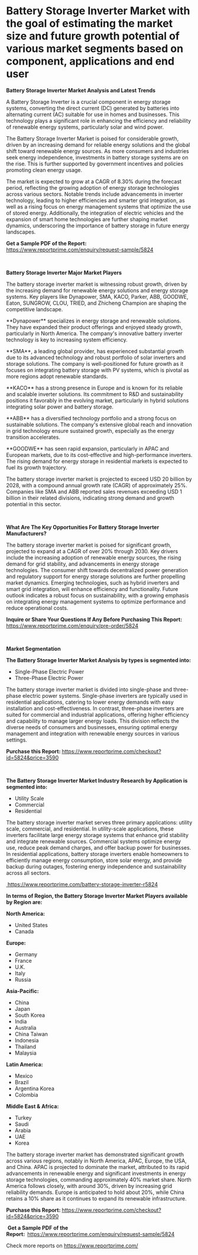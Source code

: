 <p><h1>Battery Storage Inverter Market with the goal of estimating the market size and future growth potential of various market segments based on component, applications and end user</h1></p><p><strong>Battery Storage Inverter Market Analysis and Latest Trends</strong></p>
<p><p>A Battery Storage Inverter is a crucial component in energy storage systems, converting the direct current (DC) generated by batteries into alternating current (AC) suitable for use in homes and businesses. This technology plays a significant role in enhancing the efficiency and reliability of renewable energy systems, particularly solar and wind power.</p><p>The Battery Storage Inverter Market is poised for considerable growth, driven by an increasing demand for reliable energy solutions and the global shift toward renewable energy sources. As more consumers and industries seek energy independence, investments in battery storage systems are on the rise. This is further supported by government incentives and policies promoting clean energy usage. </p><p>The market is expected to grow at a CAGR of 8.30% during the forecast period, reflecting the growing adoption of energy storage technologies across various sectors. Notable trends include advancements in inverter technology, leading to higher efficiencies and smarter grid integration, as well as a rising focus on energy management systems that optimize the use of stored energy. Additionally, the integration of electric vehicles and the expansion of smart home technologies are further shaping market dynamics, underscoring the importance of battery storage in future energy landscapes.</p></p>
<p><strong>Get a Sample PDF of the Report:&nbsp;</strong> <a href="https://www.reportprime.com/enquiry/request-sample/5824?utm_campaign=3203&utm_medium=2&utm_source=Github&utm_content=ia&utm_term=19032025&utm_id=battery-storage-inverter">https://www.reportprime.com/enquiry/request-sample/5824</a></p>
<p>&nbsp;</p>
<p><strong>Battery Storage Inverter Major Market Players</strong></p>
<p><p>The battery storage inverter market is witnessing robust growth, driven by the increasing demand for renewable energy solutions and energy storage systems. Key players like Dynapower, SMA, KACO, Parker, ABB, GOODWE, Eaton, SUNGROW, CLOU, TRIED, and Zhicheng Champion are shaping the competitive landscape.</p><p>**Dynapower** specializes in energy storage and renewable solutions. They have expanded their product offerings and enjoyed steady growth, particularly in North America. The company's innovative battery inverter technology is key to increasing system efficiency.</p><p>**SMA**, a leading global provider, has experienced substantial growth due to its advanced technology and robust portfolio of solar inverters and storage solutions. The company is well-positioned for future growth as it focuses on integrating battery storage with PV systems, which is pivotal as more regions adopt renewable standards.</p><p>**KACO** has a strong presence in Europe and is known for its reliable and scalable inverter solutions. Its commitment to R&D and sustainability positions it favorably in the evolving market, particularly in hybrid solutions integrating solar power and battery storage.</p><p>**ABB** has a diversified technology portfolio and a strong focus on sustainable solutions. The company's extensive global reach and innovation in grid technology ensure sustained growth, especially as the energy transition accelerates.</p><p>**GOODWE** has seen rapid expansion, particularly in APAC and European markets, due to its cost-effective and high-performance inverters. The rising demand for energy storage in residential markets is expected to fuel its growth trajectory.</p><p>The battery storage inverter market is projected to exceed USD 20 billion by 2028, with a compound annual growth rate (CAGR) of approximately 25%. Companies like SMA and ABB reported sales revenues exceeding USD 1 billion in their related divisions, indicating strong demand and growth potential in this sector.</p></p>
<p>&nbsp;</p>
<p><strong>What Are The Key Opportunities For Battery Storage Inverter Manufacturers?</strong></p>
<p><p>The battery storage inverter market is poised for significant growth, projected to expand at a CAGR of over 20% through 2030. Key drivers include the increasing adoption of renewable energy sources, the rising demand for grid stability, and advancements in energy storage technologies. The consumer shift towards decentralized power generation and regulatory support for energy storage solutions are further propelling market dynamics. Emerging technologies, such as hybrid inverters and smart grid integration, will enhance efficiency and functionality. Future outlook indicates a robust focus on sustainability, with a growing emphasis on integrating energy management systems to optimize performance and reduce operational costs.</p></p>
<p><strong>Inquire or Share Your Questions If Any Before Purchasing This Report:</strong> <a href="https://www.reportprime.com/enquiry/pre-order/5824?utm_campaign=3203&utm_medium=2&utm_source=Github&utm_content=ia&utm_term=19032025&utm_id=battery-storage-inverter">https://www.reportprime.com/enquiry/pre-order/5824</a></p>
<p>&nbsp;</p>
<p><strong>Market Segmentation</strong></p>
<p><strong>The Battery Storage Inverter Market Analysis by types is segmented into:</strong></p>
<p><ul><li>Single-Phase Electric Power</li><li>Three-Phase Electric Power</li></ul></p>
<p><p>The battery storage inverter market is divided into single-phase and three-phase electric power systems. Single-phase inverters are typically used in residential applications, catering to lower energy demands with easy installation and cost-effectiveness. In contrast, three-phase inverters are suited for commercial and industrial applications, offering higher efficiency and capability to manage larger energy loads. This division reflects the diverse needs of consumers and businesses, ensuring optimal energy management and integration with renewable energy sources in various settings.</p></p>
<p><strong>Purchase this Report:&nbsp;</strong><a href="https://www.reportprime.com/checkout?id=5824&price=3590&utm_campaign=3203&utm_medium=2&utm_source=Github&utm_content=ia&utm_term=19032025&utm_id=battery-storage-inverter">https://www.reportprime.com/checkout?id=5824&price=3590</a></p>
<p>&nbsp;</p>
<p><strong>The Battery Storage Inverter Market Industry Research by Application is segmented into:</strong></p>
<p><ul><li>Utility Scale</li><li>Commercial</li><li>Residential</li></ul></p>
<p><p>The battery storage inverter market serves three primary applications: utility scale, commercial, and residential. In utility-scale applications, these inverters facilitate large energy storage systems that enhance grid stability and integrate renewable sources. Commercial systems optimize energy use, reduce peak demand charges, and offer backup power for businesses. In residential applications, battery storage inverters enable homeowners to efficiently manage energy consumption, store solar energy, and provide backup during outages, fostering energy independence and sustainability across all sectors.</p></p>
<p><a href="https://www.reportprime.com/battery-storage-inverter-r5824?utm_campaign=3203&utm_medium=2&utm_source=Github&utm_content=ia&utm_term=19032025&utm_id=battery-storage-inverter">&nbsp;https://www.reportprime.com/battery-storage-inverter-r5824</a></p>
<p><strong>In terms of Region, the Battery Storage Inverter Market Players available by Region are:</strong></p>
<p>
    <p> <strong> North America: </strong>
        <ul>
            <li>United States</li>
            <li>Canada</li>
        </ul>
        </p> 
    <p> <strong> Europe: </strong>
        <ul>
            <li>Germany</li>
            <li>France</li>
            <li>U.K.</li>
            <li>Italy</li>
            <li>Russia</li>
        </ul>
        </p> 
    <p> <strong> Asia-Pacific: </strong>
        <ul>
            <li>China</li>
            <li>Japan</li>
            <li>South Korea</li>
            <li>India</li>
            <li>Australia</li>
            <li>China Taiwan</li>
            <li>Indonesia</li>
            <li>Thailand</li>
            <li>Malaysia</li>
        </ul>
        </p> 
    <p> <strong> Latin America: </strong>
        <ul>
            <li>Mexico</li>
            <li>Brazil</li>
            <li>Argentina Korea</li>
            <li>Colombia</li>
        </ul>
        </p> 
    <p> <strong> Middle East & Africa: </strong>
        <ul>
            <li>Turkey</li>
            <li>Saudi</li>
            <li>Arabia</li>
            <li>UAE</li>
            <li>Korea</li>
        </ul>
    </p>
    </p>
<p><p>The battery storage inverter market has demonstrated significant growth across various regions, notably in North America, APAC, Europe, the USA, and China. APAC is projected to dominate the market, attributed to its rapid advancements in renewable energy and significant investments in energy storage technologies, commanding approximately 40% market share. North America follows closely, with around 30%, driven by increasing grid reliability demands. Europe is anticipated to hold about 20%, while China retains a 10% share as it continues to expand its renewable infrastructure.</p></p>
<p><strong>Purchase this Report: </strong><a href="https://www.reportprime.com/checkout?id=5824&price=3590&utm_campaign=3203&utm_medium=2&utm_source=Github&utm_content=ia&utm_term=19032025&utm_id=battery-storage-inverter">https://www.reportprime.com/checkout?id=5824&price=3590</a></p>
<p>&nbsp;<strong>Get a Sample PDF of the Report:&nbsp;&nbsp;</strong><a href="https://www.reportprime.com/enquiry/request-sample/5824?utm_campaign=3203&utm_medium=2&utm_source=Github&utm_content=ia&utm_term=19032025&utm_id=battery-storage-inverter">https://www.reportprime.com/enquiry/request-sample/5824</a></p>
<p><strong></strong></p>
<p>Check more reports on <a href="https://www.reportprime.com/?utm_campaign=3203&utm_medium=2&utm_source=Github&utm_content=ia&utm_term=19032025&utm_id=battery-storage-inverter">https://www.reportprime.com/</a></p>